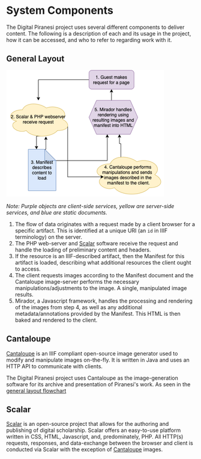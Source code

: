 # System Components

The Digital Piranesi project uses several different components to deliver content.
The following is a description of each and its usage in the project, how it can
be accessed, and who to refer to regarding work with it.

## <span id="general_layout">General Layout</span>

![Flowchart of Data](general_data_flow.png)

*Note: Purple objects are client-side services, yellow are server-side services, and blue are static documents.*

1. The flow of data originates with a request made by a client browser for a specific artifact. This is identified at a unique URI (an ```id``` in IIIF terminology) on the server.  
2. The PHP web-server and [Scalar](#scalar) software receive the request and handle the loading of preliminary content and headers.
3. If the resource is an IIIF-described artifact, then the Manifest for this artifact is loaded, describing what additional resources the client ought to access.
4. The client requests images according to the Manifest document and the Cantaloupe image-server performs the necessary manipulations/adjustments to the image. A single, manipulated image results.
5. Mirador, a Javascript framework, handles the processing and rendering of the images from step 4, as well as any additional metadata/annotations provided by the Manifest. This HTML is then baked and rendered to the client.

## <span id="cantaloupe">Cantaloupe</span>

[Cantaloupe](https://cantaloupe-project.github.io/) is an IIIF compliant open-source image generator used to modify and manipulate images on-the-fly. It is written in Java and uses an HTTP API to communicate with clients.

The Digital Piranesi project uses Cantaloupe as the image-generation software for its archive and presentation of Piranesi's work. As seen in the [general layout flowchart](#general_layout)

## <span id="scalar">Scalar</span>

[Scalar](https://scalar.me/anvc/scalar/) is an open-source project that allows for the authoring and publishing of digital scholarship. Scalar offers an easy-to-use platform written in CSS, HTML, Javascript, and, predominately, PHP. All HTTP(s) requests, responses, and data-exchange between the browser and client is conducted via Scalar with the exception of [Cantaloupe](#cantaloupe) images.
